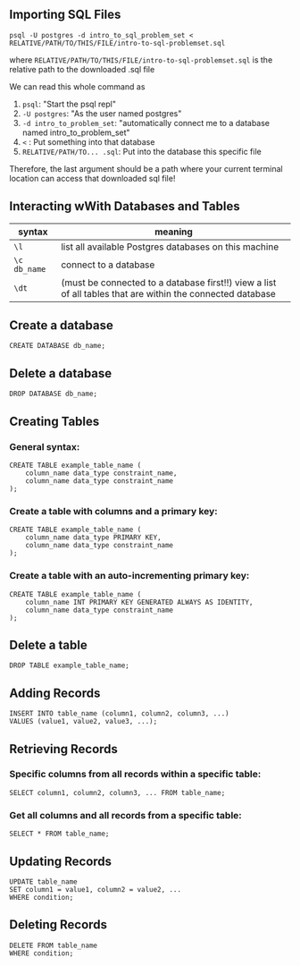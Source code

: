 
## Importing SQL Files

    psql -U postgres -d intro_to_sql_problem_set < RELATIVE/PATH/TO/THIS/FILE/intro-to-sql-problemset.sql

where `RELATIVE/PATH/TO/THIS/FILE/intro-to-sql-problemset.sql` is the relative path to the downloaded .sql file

We can read this whole command as
1. `psql`: "Start the psql repl"
2. `-U postgres`: "As the user named postgres"
3. `-d intro_to_problem_set`: "automatically connect me to a database named intro_to_problem_set"
4. `<` : Put something into that database
5. `RELATIVE/PATH/TO... .sql`: Put into the database this specific file

Therefore, the last argument should be a path where your current terminal location can access that downloaded sql file!

## Interacting wWith Databases and Tables

syntax | meaning
--- | ---
`\l` | list all available Postgres databases on this machine
`\c db_name` | connect to a database
`\dt` | (must be connected to a database first!!) view a list of all tables that are within the connected database

## Create a database
    CREATE DATABASE db_name;

## Delete a database
    DROP DATABASE db_name; 

## Creating Tables

### General syntax:
    CREATE TABLE example_table_name (
        column_name data_type constraint_name,
        column_name data_type constraint_name
    );

### Create a table with columns and a primary key:
    CREATE TABLE example_table_name (
        column_name data_type PRIMARY KEY,
        column_name data_type constraint_name
    );

### Create a table with an auto-incrementing primary key:
    CREATE TABLE example_table_name (
        column_name INT PRIMARY KEY GENERATED ALWAYS AS IDENTITY,
        column_name data_type constraint_name
    );   

## Delete a table
    DROP TABLE example_table_name;

## Adding Records
    INSERT INTO table_name (column1, column2, column3, ...)
    VALUES (value1, value2, value3, ...);

## Retrieving Records

### Specific columns from all records within a specific table:
    SELECT column1, column2, column3, ... FROM table_name;

### Get all columns and all records from a specific table:
    SELECT * FROM table_name;

## Updating Records
    UPDATE table_name
    SET column1 = value1, column2 = value2, ...
    WHERE condition;

## Deleting Records
    DELETE FROM table_name
    WHERE condition;